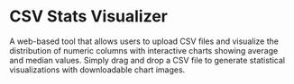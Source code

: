 # CSV Stats Visualizer

A web-based tool that allows users to upload CSV files and visualize the distribution of numeric columns with interactive charts showing average and median values. Simply drag and drop a CSV file to generate statistical visualizations with downloadable chart images.
